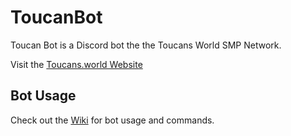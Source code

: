 # ToucanBot
Toucan Bot is a Discord bot the the Toucans World SMP Network.

Visit the [Toucans.world Website](https://toucans.world)

## Bot Usage
Check out the [Wiki](https://github.com/PecanTheToucan/ToucanBot/wiki) for bot usage and commands.
